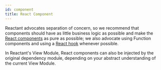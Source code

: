 ```yaml
---
id: component
title: React Component
---
```


Reactant advocates separation of concern, so we recommend that components should have as little business logic as possible and make the [React components](https://reactjs.org/docs/react-component.html) as pure as possible; we also advocate using Function components and using a [React hook](https://reactjs.org/docs/hooks-intro.html) whenever possible.

In Reactant's View Module, React components can also be injected by the original dependency module, depending on your abstract understanding of the current View Module.
